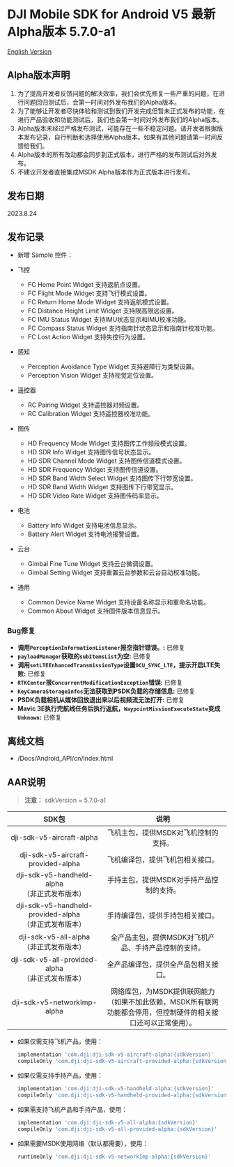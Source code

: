# DJI Mobile SDK for Android V5 最新Alpha版本 5.7.0-a1

[English Version](README.md)

## Alpha版本声明

1. 为了提高开发者反馈问题的解决效率，我们会优先修复一些严重的问题，在进行问题回归测试后，会第一时间对外发布我们的Alpha版本。
2. 为了能够让开发者尽快体验和测试到我们开发完成但暂未正式发布的功能，在进行产品验收和功能测试后，我们也会第一时间对外发布我们的Alpha版本。
3. Alpha版本未经过严格发布测试，可能存在一些不稳定问题。请开发者根据版本发布记录，自行判断和选择使用Alpha版本。如果有其他问题请第一时间反馈给我们。
4. Alpha版本的所有改动都会同步到正式版本，进行严格的发布测试后对外发布。
5. 不建议开发者直接集成MSDK Alpha版本作为正式版本进行发布。

## 发布日期

2023.8.24

## 发布记录

- 新增 Sample 控件：
- 飞控
	- FC Home Point Widget 支持返航点设置。
	- FC Flight Mode Widget 支持飞行模式设置。
	- FC Return Home Mode Widget 支持返航模式设置。
	- FC Distance Height Limit Widget 支持限高限远设置。
	- FC IMU Status Widget 支持IMU状态显示和IMU校准功能。
	- FC Compass Status Widget 支持指南针状态显示和指南针校准功能。
	- FC Lost Action Widget 支持失控行为设置。

- 感知
	- Perception Avoidance Type Widget 支持避障行为类型设置。
	- Perception Vision Widget 支持视觉定位设置。

- 遥控器
	- RC Pairing Widget 支持遥控器对频设置。
	- RC Calibration Widget 支持遥控器校准功能。

- 图传
	- HD Frequency Mode Widget 支持图传工作频段模式设置。
	- HD SDR Info Widget 支持图传信号状态显示。
	- HD SDR Channel Mode Widget 支持图传信道模式设置。
	- HD SDR Frequency Widget 支持图传信道设置。
	- HD SDR Band Width Select Widget 支持图传下行带宽设置。
	- HD SDR Band Width Widget 支持图传下行带宽显示。
	- HD SDR Video Rate Widget 支持图传码率显示。

- 电池
	- Battery Info Widget 支持电池信息显示。
	- Battery Alert Widget 支持电池报警设置。

- 云台
	- Gimbal Fine Tune Widget 支持云台微调设置。
	- Gimbal Setting Widget 支持重置云台参数和云台自动校准功能。

- 通用
	- Common Device Name Widget 支持设备名称显示和重命名功能。
	- Common About Widget 支持固件版本信息显示。

### Bug修复
- **调用`PerceptionInformationListener`报空指针错误。:** 已修复
- **`payloadManager`获取的`subItemsList`为空:** 已修复
- **调用`setLTEEnhancedTransmissionType`设置`OCU_SYNC_LTE`，提示开启LTE失败:** 已修复
- **`RTKCenter`报`ConcurrentModificationException`错误:** 已修复
- **`KeyCameraStorageInfos`无法获取到PSDK负载的存储信息:** 已修复
- **PSDK负载相机从媒体回放退出来以后视频流无法打开:** 已修复
- **Mavic 3E执行完航线任务后执行返航，`WaypointMissionExecuteState`变成`Unknown`:** 已修复

## 离线文档

- /Docs/Android_API/cn/index.html

## AAR说明

> **注意：** sdkVersion = 5.7.0-a1

| SDK包  <div style="width: 150pt">  | 说明  <div style="width: 200pt">   | 使用方式 <div style="width: 300pt">|
| :---------------: | :-----------------:  | :---------------: |
|     dji-sdk-v5-aircraft-alpha     | 飞机主包，提供MSDK对飞机控制的支持。 | implementation 'com.dji:dji-sdk-v5-aircraft-alpha:{sdkVersion}' |
| dji-sdk-v5-aircraft-provided-alpha | 飞机编译包，提供飞机包相关接口。 | compileOnly 'com.dji:dji-sdk-v5-aircraft-provided-alpha:{sdkVersion}' |
| dji-sdk-v5-handheld-alpha<br/>（非正式发布版本） | 手持主包，提供MSDK对手持产品控制的支持。 | implementation 'com.dji:dji-sdk-v5-handheld-alpha:{sdkVersion}' |
| dji-sdk-v5-handheld-provided-alpha<br/>（非正式发布版本） |            手持编译包，提供手持包相关接口。            | compileOnly 'com.dji:dji-sdk-v5-handheld-provided-alpha:{sdkVersion}' |
| dji-sdk-v5-all-alpha<br/>（非正式发布版本） | 全产品主包，提供MSDK对飞机产品、手持产品控制的支持。 | implementation 'com.dji:dji-sdk-v5-all-alpha:{sdkVersion}' |
| dji-sdk-v5-all-provided-alpha<br/>（非正式发布版本） |          全产品编译包，提供全产品包相关接口。          | compileOnly 'com.dji:dji-sdk-v5-all-provided-alpha:{sdkVersion}' |
| dji-sdk-v5-networkImp-alpha | 网络库包，为MSDK提供联网能力（如果不加此依赖，MSDK所有联网功能都会停用，但控制硬件的相关接口还可以正常使用）。 | runtimeOnly 'com.dji:dji-sdk-v5-networkImp-alpha:{sdkVersion}' |

- 如果仅需支持飞机产品，使用：
  ```groovy
  implementation 'com.dji:dji-sdk-v5-aircraft-alpha:{sdkVersion}'
  compileOnly 'com.dji:dji-sdk-v5-aircraft-provided-alpha:{sdkVersion}'
  ```

- 如果仅需支持手持产品，使用：
  ```groovy
  implementation 'com.dji:dji-sdk-v5-handheld-alpha:{sdkVersion}'
  compileOnly 'com.dji:dji-sdk-v5-handheld-provided-alpha:{sdkVersion}'
  ```
  
- 如果需支持飞机产品和手持产品，使用：
  ```groovy
  implementation 'com.dji:dji-sdk-v5-all-alpha:{sdkVersion}'
  compileOnly 'com.dji:dji-sdk-v5-all-provided-alpha:{sdkVersion}'
  ```
  
- 如果需要MSDK使用网络（默认都需要），使用：
  ```groovy
  runtimeOnly 'com.dji:dji-sdk-v5-networkImp-alpha:{sdkVersion}'
  ```


